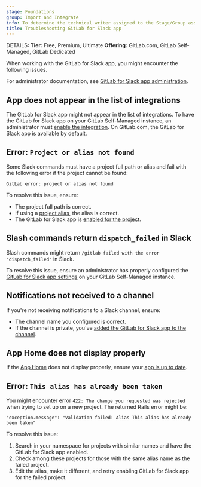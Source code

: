 ```yaml
---
stage: Foundations
group: Import and Integrate
info: To determine the technical writer assigned to the Stage/Group associated with this page, see https://handbook.gitlab.com/handbook/product/ux/technical-writing/#assignments
title: Troubleshooting GitLab for Slack app
---
```


DETAILS:
**Tier:** Free, Premium, Ultimate
**Offering:** GitLab.com, GitLab Self-Managed, GitLab Dedicated

When working with the GitLab for Slack app, you might encounter the following issues.

For administrator documentation, see [GitLab for Slack app administration](../../../administration/settings/slack_app.md#troubleshooting).

## App does not appear in the list of integrations

The GitLab for Slack app might not appear in the list of integrations. To have the GitLab for Slack app on your GitLab Self-Managed instance, an administrator must [enable the integration](../../../administration/settings/slack_app.md). On GitLab.com, the GitLab for Slack app is available by default.

## Error: `Project or alias not found`

Some Slack commands must have a project full path or alias and fail with the following error
if the project cannot be found:

```plaintext
GitLab error: project or alias not found
```

To resolve this issue, ensure:

- The project full path is correct.
- If using a [project alias](gitlab_slack_application.md#create-a-project-alias), the alias is correct.
- The GitLab for Slack app is [enabled for the project](gitlab_slack_application.md#from-the-project-or-group-settings).

## Slash commands return `dispatch_failed` in Slack

Slash commands might return `/gitlab failed with the error "dispatch_failed"` in Slack.

To resolve this issue, ensure an administrator has properly configured the [GitLab for Slack app settings](../../../administration/settings/slack_app.md) on your GitLab Self-Managed instance.

## Notifications not received to a channel

If you're not receiving notifications to a Slack channel, ensure:

- The channel name you configured is correct.
- If the channel is private, you've [added the GitLab for Slack app to the channel](gitlab_slack_application.md#receive-notifications-to-a-private-channel).

## App Home does not display properly

If the [App Home](https://api.slack.com/start/overview#app_home) does not display properly, ensure your [app is up to date](gitlab_slack_application.md#reinstall-the-gitlab-for-slack-app).

## Error: `This alias has already been taken`

You might encounter error `422: The change you requested was rejected` when trying to set up on a new project. The returned Rails error might be:

```plaintext
"exception.message": "Validation failed: Alias This alias has already been taken"
```

To resolve this issue:

1. Search in your namespace for projects with similar names and have the GitLab for Slack app enabled.
1. Check among these projects for those with the same alias name as the failed project.
1. Edit the alias, make it different, and retry enabling GitLab for Slack app for the failed project.
